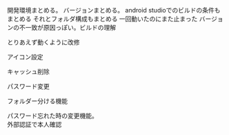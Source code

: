 開発環境まとめる。
バージョンまとめる。
android studioでのビルドの条件もまとめる
それとフォルダ構成もまとめる
一回動いたのにまた止まった
バージョンの不一致が原因っぽい。ビルドの理解

とりあえず動くように改修

アイコン設定

キャッシュ削除

パスワード変更

フォルダー分ける機能

パスワード忘れた時の変更機能。<br>外部認証で本人確認